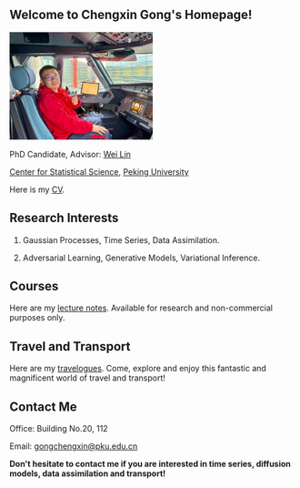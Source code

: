## Welcome to Chengxin Gong's Homepage!

<img src="self/self.jpeg" width="50%">

PhD Candidate, Advisor: [Wei Lin](https://www.math.pku.edu.cn/teachers/linw/index.html) 

[Center for Statistical Science](https://www.stat-center.pku.edu.cn/), [Peking University](https://www.pku.edu.cn/)

Here is my [CV](https://wqgcx.github.io/self/CV.pdf).
  
## Research Interests

1. Gaussian Processes, Time Series, Data Assimilation.

2. Adversarial Learning, Generative Models, Variational Inference.

## Courses

Here are my [lecture notes](https://wqgcx.github.io/notes/). Available for research and non-commercial purposes only.

## Travel and Transport 

Here are my [travelogues](https://wqgcx.github.io/transport/). Come, explore and enjoy this fantastic and magnificent world of travel and transport!

## Contact Me

Office: Building No.20, 112

Email: gongchengxin@pku.edu.cn

**Don't hesitate to contact me if you are interested in time series, diffusion models, data assimilation and transport!**
